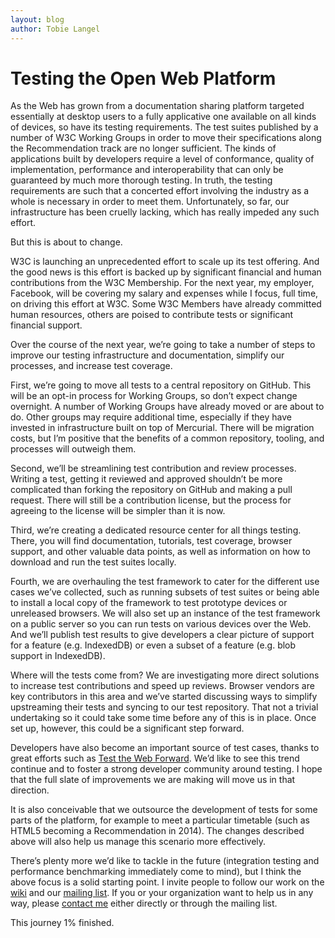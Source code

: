 ```yaml
---
layout: blog
author: Tobie Langel
---
```


Testing the Open Web Platform
=============================

As the Web has grown from a documentation sharing platform targeted essentially at desktop users to a fully applicative one available on all kinds of devices, so have its testing requirements. The test suites published by a number of W3C Working Groups in order to move their specifications along the Recommendation track are no longer sufficient. The kinds of applications built by developers require a level of conformance, quality of implementation, performance and interoperability that can only be guaranteed by much more thorough testing. In truth, the testing requirements are such that a concerted effort involving the industry as a whole is necessary in order to meet them. Unfortunately, so far, our infrastructure has been cruelly lacking, which has really impeded any such effort.

But this is about to change.

W3C is launching an unprecedented effort to scale up its test offering. And the good news is this effort is backed up by significant financial and human contributions from the W3C Membership. For the next year, my employer, Facebook, will be covering my salary and expenses while I focus, full time, on driving this effort at W3C. Some W3C Members have already committed human resources, others are poised to contribute tests or significant financial support.

Over the course of the next year, we’re going to take a number of steps to improve our testing infrastructure and documentation, simplify our processes, and increase test coverage.

First, we’re going to move all tests to a central repository on GitHub. This will be an opt-in process for Working Groups, so don’t expect change overnight. A number of Working Groups have already moved or are about to do. Other groups may require additional time, especially if they have invested in infrastructure built on top of Mercurial. There will be migration costs, but I’m positive that the benefits of a common repository, tooling, and processes will outweigh them.

Second, we’ll be streamlining test contribution and review processes. Writing a test, getting it reviewed and approved shouldn’t be more complicated than forking the repository on GitHub and making a pull request. There will still be a contribution license, but the process for agreeing to the license will be simpler than it is now.

Third, we’re creating a dedicated resource center for all things testing. There, you will find documentation, tutorials, test coverage, browser support, and other valuable data points, as well as information on how to download and run the test suites locally.

Fourth, we are overhauling the test framework to cater for the different use cases we’ve collected, such as running subsets of test suites or being able to install a local copy of the framework to test prototype devices or unreleased browsers. We will also set up an instance of the test framework on a public server so you can run tests on various devices over the Web. And we’ll publish test results to give developers a clear picture of support for a feature (e.g. IndexedDB) or even a subset of a feature (e.g. blob support in IndexedDB).

Where will the tests come from? We are investigating more direct solutions to increase test contributions and speed up reviews. Browser vendors are key contributors in this area and we’ve started discussing ways to simplify upstreaming their tests and syncing to our test repository. That not a trivial undertaking so it could take some time before any of this is in place. Once set up, however, this could be a significant step forward.

Developers have also become an important source of test cases, thanks to great efforts such as [Test the Web Forward](http://testthewebforward.org/). We’d like to see this trend continue and to foster a strong developer community around testing. I hope that the full slate of improvements we are making will move us in that direction.

It is also conceivable that we outsource the development of tests for some parts of the platform, for example to meet a particular timetable (such as HTML5 becoming a Recommendation in 2014). The changes described above will also help us manage this scenario more effectively.

There’s plenty more we’d like to tackle in the future (integration testing and performance benchmarking immediately come to mind), but I think the above focus is a solid starting point. I invite people to follow our work on the [wiki](http://www.w3.org/wiki/Testing/) and our [mailing list](http://lists.w3.org/Archives/Public/public-test-infra/). If you or your organization want to help us in any way, please [contact me](mailto:tobie@w3.org) either directly or through the mailing list.

This journey 1% finished.